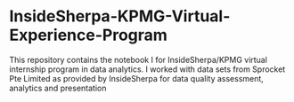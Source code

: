 # InsideSherpa-KPMG-Virtual-Experience-Program
This repository contains the notebook I for InsideSherpa/KPMG virtual internship program in data analytics. I worked with data sets from Sprocket Pte Limited as provided by InsideSherpa for data quality assessment, analytics and presentation
